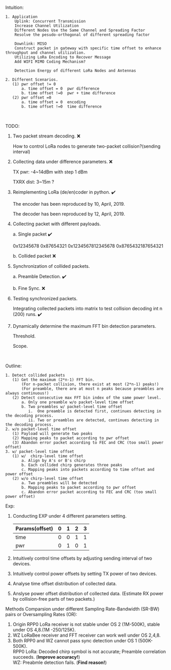 Intuition:

    1. Application
        Uplink: Concurrent Transmission  
        Increase Channel Utilization
        Different Nodes Use the Same Channel and Spreading Factor
        Resolve the pesudo-orthogonal of different spreading factor

        Downlink: MISO
        Construct packet in gateway with specific time offset to enhance throughput and channel utilization.
        Utilizing LoRa Encoding to Recover Message
        Add WIFI MIMO Coding Mechanism?

        Detection Energy of different LoRa Nodes and Antennas
    
    2. Different Scenarios.
       (1) pwr offset != 0 
           a. time offset = 0  pwr difference    
           b. time offset !=0  pwr + time difference
       (2) pwr offset =0
           a. time offset = 0  encoding
           b. time offset !=0  time difference
    
</br>

TODO:

1. Two packet stream decoding. :x:

   How to control LoRa nodes to generate two-packet collision?(sending interval)

2. Collecting data under difference parameters. :x:

   TX pwr: -4~14dBm with step 1 dBm
   
   TXRX dist: 3~15m ?

3. Reimplementing LoRa (de/en)coder in python. :heavy_check_mark:

   The encoder has been reproduced by 10, April, 2019.
   
   The decoder has been reproduced by 12, April, 2019.

4. Collecting packet with different payloads.

   a. Single packet :heavy_check_mark:
   
      0x12345678 
      0x87654321
      0x1234567812345678
      0x8765432187654321
      
   b. Collided packet :x:


5. Synchronization of collided packets.

   a. Preamble Detection. :heavy_check_mark:
   
   b. Fine Sync. :x:
   
6. Testing synchronized packets.

   Integrating collected packets into matrix to test collision decoding int n (200) runs. :heavy_check_mark:

7. Dynamically determine the maximum FFT bin detection parameters.
   
   Threshold.
   
   Scope.

</br>

Outline:

    1. Detect collided packets
       (1) Get the maximum (2*n-1) FFT bin. 
           (For n-packet collision, there exist at most (2*n-1) peaks!)
           (For preamble, there are at most n peaks because preambles are always continuous!)
       (2) Detect consecutive max FFT bin index of the same power level.
           a. Only one preamble w/o packet-level time offset
           b. Two preambles w/ packet-level time offset
              i.  One preamble is detected first, continues detecting in the decoding process. 
              ii. Two or preambles are detected, continues detecting in the decoding process.
    2. w/o packet-level time offset
       (1) Payload will generate two peaks
       (2) Mapping peaks to packet according to pwr offset
       (3) Abandon error packet according to FEC and CRC (too small power offset)
    3. w/ packet-level time offset
       (1) w/  chirp-level time offset
           a. Align by A's or B's chirp
           b. Each collided chirp generates three peaks
           c. Mapping peaks into packets according to time offset and power offset
       (2) w/o chirp-level time offset
           a. Two preambles will be detected
           b. Mapping peaks to packet according to pwr offset
           c. Abandon error packet according to FEC and CRC (too small power offset)

Exp:

1. Conducting EXP under 4 different parameters setting. 

   Params(offset) | 0 | 1 | 2 | 3
   ---- | --- | --- | --- | ---
   time |  0  |  0  |  1  |  1
   pwr  |  0  |  1  |  0  |  1

2. Intuitively control time offsets by adjusting sending interval of two devices.

3. Intuitively control power offsets by setting TX power of two devices.

4. Analyse time offset distribution of collected data.

5. Anslyse power offset distribution of collected data.
   (Estimate RX power by collision-free parts of two packets.)
   


Methods Comparsion under different Sampling Rate-Bandwidth (SR-BW) pairs or Oversampling Rates (OR):

   1. Origin RPP0 LoRa receiver is not stable under OS 2 (1M-500K), stable under OS 4,8.(1M -250/125K).
   2. WZ LoRaBee receiver and FFT receiver can work well under OS 2,4,8.
   3. Both RPP0 and WZ cannot pass sync detection under OS 1 (500K-500K).<br/>
      RPP0 LoRa: Decoded chirp symbol is not accurate; Preamble correlation succeeds. (**Improve accuracy!**)<br/>
      WZ: Preabmle detection fails. (**Find reason!**)<br/>


    
    
